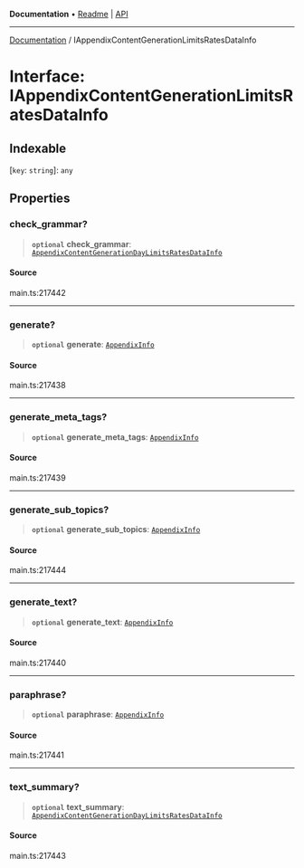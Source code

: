**Documentation** • [Readme](../README.md) \| [API](../globals.md)

***

[Documentation](../README.md) / IAppendixContentGenerationLimitsRatesDataInfo

# Interface: IAppendixContentGenerationLimitsRatesDataInfo

## Indexable

 \[`key`: `string`\]: `any`

## Properties

### check\_grammar?

> **`optional`** **check\_grammar**: [`AppendixContentGenerationDayLimitsRatesDataInfo`](../classes/AppendixContentGenerationDayLimitsRatesDataInfo.md)

#### Source

main.ts:217442

***

### generate?

> **`optional`** **generate**: [`AppendixInfo`](../classes/AppendixInfo.md)

#### Source

main.ts:217438

***

### generate\_meta\_tags?

> **`optional`** **generate\_meta\_tags**: [`AppendixInfo`](../classes/AppendixInfo.md)

#### Source

main.ts:217439

***

### generate\_sub\_topics?

> **`optional`** **generate\_sub\_topics**: [`AppendixInfo`](../classes/AppendixInfo.md)

#### Source

main.ts:217444

***

### generate\_text?

> **`optional`** **generate\_text**: [`AppendixInfo`](../classes/AppendixInfo.md)

#### Source

main.ts:217440

***

### paraphrase?

> **`optional`** **paraphrase**: [`AppendixInfo`](../classes/AppendixInfo.md)

#### Source

main.ts:217441

***

### text\_summary?

> **`optional`** **text\_summary**: [`AppendixContentGenerationDayLimitsRatesDataInfo`](../classes/AppendixContentGenerationDayLimitsRatesDataInfo.md)

#### Source

main.ts:217443

